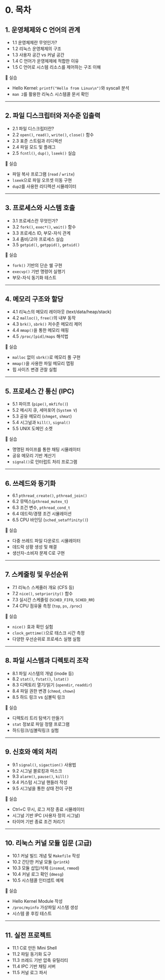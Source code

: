 # 0. 목차

## 1. 운영체제와 C 언어의 관계

- 1.1 운영체제란 무엇인가?
- 1.2 리눅스 운영체제의 구조
- 1.3 사용자 공간 vs 커널 공간
- 1.4 C 언어가 운영체제에 적합한 이유
- 1.5 C 언어로 시스템 리소스를 제어하는 구조 이해

📎 실습

- Hello Kernel: `printf("Hello from Linux\n")`와 syscall 분석
- `man 2`를 활용한 리눅스 시스템콜 문서 확인

------

## 2. 파일 디스크립터와 저수준 입출력

- 2.1 파일 디스크립터란?
- 2.2 `open()`, `read()`, `write()`, `close()` 함수
- 2.3 표준 스트림과 리디렉션
- 2.4 파일 모드 및 플래그
- 2.5 `fcntl()`, `dup()`, `lseek()` 실습

📎 실습

- 파일 복사 프로그램 (`read` / `write`)
- `lseek`으로 파일 오프셋 이동 구현
- `dup2`를 사용한 리디렉션 시뮬레이터

------

## 3. 프로세스와 시스템 호출

- 3.1 프로세스란 무엇인가?
- 3.2 `fork()`, `exec*()`, `wait()` 함수
- 3.3 프로세스 ID, 부모-자식 관계
- 3.4 좀비/고아 프로세스 실습
- 3.5 `getpid()`, `getppid()`, `getuid()`

📎 실습

- `fork()` 기반의 단순 쉘 구현
- `execvp()` 기반 명령어 실행기
- 부모-자식 동기화 테스트

------

## 4. 메모리 구조와 할당

- 4.1 리눅스의 메모리 레이아웃 (text/data/heap/stack)
- 4.2 `malloc()`, `free()`의 내부 동작
- 4.3 `brk()`, `sbrk()` 저수준 메모리 제어
- 4.4 `mmap()`을 통한 메모리 매핑
- 4.5 `/proc/[pid]/maps` 해석법

📎 실습

- `malloc` 없이 `sbrk()`로 메모리 풀 구현
- `mmap()`을 사용한 파일 메모리 맵핑
- 힙 사이즈 변경 관찰 실험

------

## 5. 프로세스 간 통신 (IPC)

- 5.1 파이프 (`pipe()`, `mkfifo()`)
- 5.2 메시지 큐, 세마포어 (`System V`)
- 5.3 공유 메모리 (`shmget`, `shmat`)
- 5.4 시그널과 `kill()`, `signal()`
- 5.5 UNIX 도메인 소켓

📎 실습

- 명명된 파이프를 통한 채팅 시뮬레이터
- 공유 메모리 기반 계산기
- `signal()`로 인터럽트 처리 프로그램

------

## 6. 쓰레드와 동기화

- 6.1 `pthread_create()`, `pthread_join()`
- 6.2 뮤텍스(`pthread_mutex_t`)
- 6.3 조건 변수, `pthread_cond_t`
- 6.4 데드락/경쟁 조건 시뮬레이션
- 6.5 CPU 바인딩 (`sched_setaffinity()`)

📎 실습

- 다중 쓰레드 파일 다운로드 시뮬레이터
- 데드락 상황 생성 및 해결
- 생산자-소비자 문제 C로 구현

------

## 7. 스케줄링 및 우선순위

- 7.1 리눅스 스케줄러 개요 (CFS 등)
- 7.2 `nice()`, `setpriority()` 함수
- 7.3 실시간 스케줄링 (`SCHED_FIFO`, `SCHED_RR`)
- 7.4 CPU 점유율 측정 (`top`, `ps`, `/proc`)

📎 실습

- `nice()` 효과 확인 실험
- `clock_gettime()`으로 태스크 시간 측정
- 다양한 우선순위로 프로세스 실행 실험

------

## 8. 파일 시스템과 디렉토리 조작

- 8.1 파일 시스템의 개념 (inode 등)
- 8.2 `stat()`, `fstat()`, `lstat()`
- 8.3 디렉토리 열기/읽기 (`opendir`, `readdir`)
- 8.4 파일 권한 변경 (`chmod`, `chown`)
- 8.5 하드 링크 vs 심볼릭 링크

📎 실습

- 디렉토리 트리 탐색기 만들기
- `stat` 정보로 파일 정렬 프로그램
- 하드링크/심볼릭링크 실험

------

## 9. 신호와 예외 처리

- 9.1 `signal()`, `sigaction()` 사용법
- 9.2 시그널 블로킹과 마스크
- 9.3 `alarm()`, `pause()`, `kill()`
- 9.4 커스텀 시그널 핸들러 작성
- 9.5 시그널을 통한 상태 전이 구현

📎 실습

- Ctrl+C 무시, 로그 저장 종료 시뮬레이터
- 시그널 기반 IPC (사용자 정의 시그널)
- 타이머 기반 종료 조건 처리기

------

## 10. 리눅스 커널 모듈 입문 (고급)

- 10.1 커널 빌드 개념 및 `Makefile` 작성
- 10.2 간단한 커널 모듈 (`printk`)
- 10.3 모듈 삽입/삭제 (`insmod`, `rmmod`)
- 10.4 커널 로그 확인 (`dmesg`)
- 10.5 시스템콜 인터셉트 예제

📎 실습

- Hello Kernel Module 작성
- `/proc/myinfo` 가상파일 시스템 생성
- 시스템 콜 후킹 테스트

------

## 11. 실전 프로젝트

- 11.1 C로 만든 Mini Shell
- 11.2 파일 동기화 도구
- 11.3 쓰레드 기반 압축 유틸리티
- 11.4 IPC 기반 채팅 서버
- 11.5 커널 로그 파서